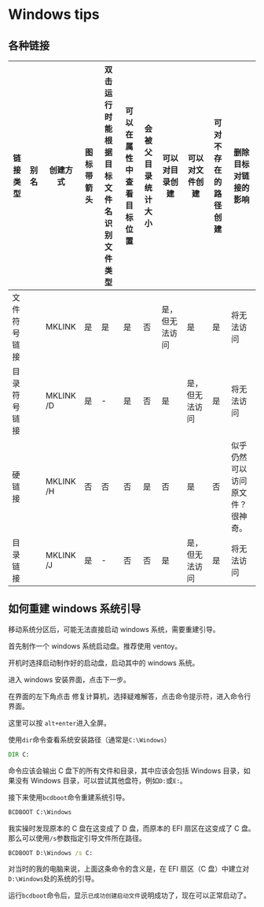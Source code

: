 # Windows tips

## 各种链接

| 链接类型     | 别名 | 创建方式  | 图标带箭头 | 双击运行时能根据目标文件名识别文件类型 | 可以在属性中查看目标位置 | 会被父目录统计大小 | 可以对目录创建 | 可以对文件创建 | 可对不存在的路径创建 | 删除目标对链接的影响             |
| ------------ | ---- | --------- | ---------- | -------------------------------------- | ------------------------ | ------------------ | -------------- | -------------- | -------------------- | -------------------------------- |
| 文件符号链接 |      | MKLINK    | 是         | 是                                     | 是                       | 否                 | 是，但无法访问 | 是             | 是                   | 将无法访问                       |
| 目录符号链接 |      | MKLINK /D | 是         | -                                      | 是                       | 否                 | 是             | 是，但无法访问 | 是                   | 将无法访问                       |
| 硬链接       |      | MKLINK /H | 否         | 否                                     | 否                       | 是                 | 否             | 是             | 否                   | 似乎仍然可以访问原文件？很神奇。 |
| 目录链接     |      | MKLINK /J | 是         | -                                      | 否                       | 否                 | 是             | 是，但无法访问 | 是                   | 将无法访问                       |

## 如何重建 windows 系统引导

移动系统分区后，可能无法直接启动 windows 系统，需要重建引导。

首先制作一个 windows 系统启动盘。推荐使用 ventoy。

开机时选择启动制作好的启动盘，启动其中的 windows 系统。

进入 windows 安装界面，点击下一步。

在界面的左下角点击 修复计算机，选择疑难解答，点击命令提示符，进入命令行界面。

这里可以按 `alt+enter`进入全屏。

使用`dir`命令查看系统安装路径（通常是`C:\Windows`）

```bat
DIR C:
```

命令应该会输出 C 盘下的所有文件和目录，其中应该会包括 Windows 目录，如果没有 Windows 目录，可以尝试其他盘符，例如`D:`或`E:`。

接下来使用`bcdboot`命令重建系统引导。

```bat
BCDBOOT C:\Windows
```

我实操时发现原本的 C 盘在这变成了 D 盘，而原本的 EFI 扇区在这变成了 C 盘。那么可以使用`/s`参数指定引导文件所在路径。

```bat
BCDBOOT D:\Windows /s C:
```

对当时的我的电脑来说，上面这条命令的含义是，在 EFI 扇区（C 盘）中建立对`D:\Windows`处的系统的引导。

运行`bcdboot`命令后，显示`已成功创建启动文件`说明成功了，现在可以正常启动了。
